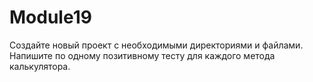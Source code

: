 # Module19
Создайте новый проект с необходимыми директориями и файлами.
Напишите по одному позитивному тесту для каждого метода калькулятора.
